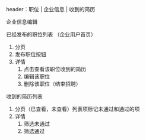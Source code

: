 
header：职位 | 企业信息 | 收到的简历

企业信息编辑

已经发布的职位列表 （企业用户首页）
1. 分页
2. 发布职位按钮
3. 详情
    1. 点击查看该职位收到的简历
    2. 编辑该职位
    3. 删除该职位（结束招聘）

收到的简历列表
1. 分页（已查看，未查看）列表项标记未通过和通过的项
2. 详情
    1. 筛选未通过
    2. 筛选通过